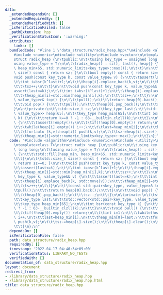 ```yaml
---
data:
  _extendedDependsOn: []
  _extendedRequiredBy: []
  _extendedVerifiedWith: []
  _isVerificationFailed: false
  _pathExtension: hpp
  _verificationStatusIcon: ':warning:'
  attributes:
    links: []
  bundledCode: "#line 1 \"data_structure/radix_heap.hpp\"\n#include <algorithm>\n\
    #include <numeric>\n#include <utility>\n#include <vector>\n\ntemplate<class T>\n\
    struct radix_heap {\n\tpublic:\n\t\tusing key_type = unsigned long long;\n\t\t\
    using value_type = T;\n\n\t\tradix_heap() : sz(), last(), heap{} {\n\t\t\tstd::fill(heap_min,\
    \ heap_min+65, std::numeric_limits<key_type>::max());\n\t\t}\n\n\t\tstd::size_t\
    \ size() const { return sz; }\n\t\tbool empty() const { return sz==0; }\n\n\t\t\
    void push(const key_type k, const value_type& v) {\n\t\t\tassert(last<=k);\n\t\
    \t\tint i=bsr(k^last)+1;\n\t\t\theap[i].emplace_back(k,v);\n\t\t\theap_min[i]=std::min(heap_min[i],k);\n\
    \t\t\tsz++;\n\t\t}\n\n\t\tvoid push(const key_type k, value_type&& v) {\n\t\t\t\
    assert(last<=k);\n\t\t\tint i=bsr(k^last)+1;\n\t\t\theap[i].emplace_back(k, std::move(v));\n\
    \t\t\theap_min[i]=std::min(heap_min[i],k);\n\t\t\tsz++;\n\t\t}\n\n\t\tconst std::pair<key_type,\
    \ value_type>& top() {\n\t\t\tpull();\n\t\t\treturn heap[0].back();\n\t\t}\n\n\
    \t\tvoid pop() {\n\t\t\tpull();\n\t\t\theap[0].pop_back();\n\t\t\tsz--;\n\t\t\
    }\n\n\tprivate:\n\t\tstd::size_t sz;\n\t\tkey_type last;\n\t\tstd::vector<std::pair<key_type,\
    \ value_type>> heap[65];\n\t\tkey_type heap_min[65];\n\n\t\tint bsr(const key_type\
    \ k) {\n\t\t\treturn k==0 ? -1 : 63-__builtin_clzll(k);\n\t\t}\n\n\t\tvoid pull()\
    \ {\n\t\t\tassert(!empty());\n\t\t\tif(!heap[0].empty()) return;\n\t\t\tint i=1;\n\
    \t\t\twhile(heap[i].empty()) i++;\n\t\t\tlast=heap_min[i];\n\t\t\theap_min[0]=last;\n\
    \t\t\tfor(auto [k,v]:heap[i]) push(k,v);\n\t\t\tsz-=heap[i].size();\n\t\t\theap[i].clear();\n\
    \t\t\theap_min[i]=std::numeric_limits<key_type>::max();\n\t\t}\n};\n"
  code: "#include <algorithm>\n#include <numeric>\n#include <utility>\n#include <vector>\n\
    \ntemplate<class T>\nstruct radix_heap {\n\tpublic:\n\t\tusing key_type = unsigned\
    \ long long;\n\t\tusing value_type = T;\n\n\t\tradix_heap() : sz(), last(), heap{}\
    \ {\n\t\t\tstd::fill(heap_min, heap_min+65, std::numeric_limits<key_type>::max());\n\
    \t\t}\n\n\t\tstd::size_t size() const { return sz; }\n\t\tbool empty() const {\
    \ return sz==0; }\n\n\t\tvoid push(const key_type k, const value_type& v) {\n\t\
    \t\tassert(last<=k);\n\t\t\tint i=bsr(k^last)+1;\n\t\t\theap[i].emplace_back(k,v);\n\
    \t\t\theap_min[i]=std::min(heap_min[i],k);\n\t\t\tsz++;\n\t\t}\n\n\t\tvoid push(const\
    \ key_type k, value_type&& v) {\n\t\t\tassert(last<=k);\n\t\t\tint i=bsr(k^last)+1;\n\
    \t\t\theap[i].emplace_back(k, std::move(v));\n\t\t\theap_min[i]=std::min(heap_min[i],k);\n\
    \t\t\tsz++;\n\t\t}\n\n\t\tconst std::pair<key_type, value_type>& top() {\n\t\t\
    \tpull();\n\t\t\treturn heap[0].back();\n\t\t}\n\n\t\tvoid pop() {\n\t\t\tpull();\n\
    \t\t\theap[0].pop_back();\n\t\t\tsz--;\n\t\t}\n\n\tprivate:\n\t\tstd::size_t sz;\n\
    \t\tkey_type last;\n\t\tstd::vector<std::pair<key_type, value_type>> heap[65];\n\
    \t\tkey_type heap_min[65];\n\n\t\tint bsr(const key_type k) {\n\t\t\treturn k==0\
    \ ? -1 : 63-__builtin_clzll(k);\n\t\t}\n\n\t\tvoid pull() {\n\t\t\tassert(!empty());\n\
    \t\t\tif(!heap[0].empty()) return;\n\t\t\tint i=1;\n\t\t\twhile(heap[i].empty())\
    \ i++;\n\t\t\tlast=heap_min[i];\n\t\t\theap_min[0]=last;\n\t\t\tfor(auto [k,v]:heap[i])\
    \ push(k,v);\n\t\t\tsz-=heap[i].size();\n\t\t\theap[i].clear();\n\t\t\theap_min[i]=std::numeric_limits<key_type>::max();\n\
    \t\t}\n};\n"
  dependsOn: []
  isVerificationFile: false
  path: data_structure/radix_heap.hpp
  requiredBy: []
  timestamp: '2022-04-17 04:46:34+09:00'
  verificationStatus: LIBRARY_NO_TESTS
  verifiedWith: []
documentation_of: data_structure/radix_heap.hpp
layout: document
redirect_from:
- /library/data_structure/radix_heap.hpp
- /library/data_structure/radix_heap.hpp.html
title: data_structure/radix_heap.hpp
---
```

